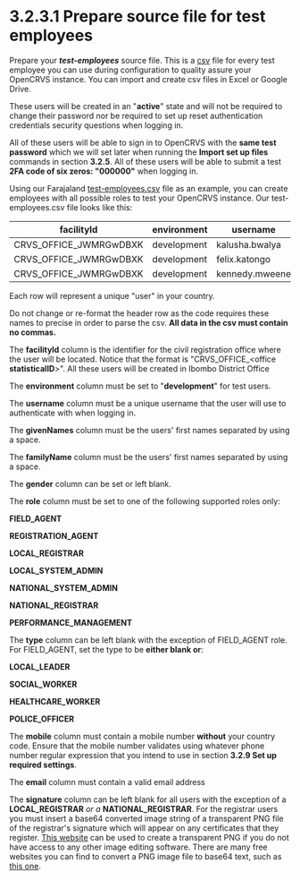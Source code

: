 # 3.2.3.1 Prepare source file for test employees

Prepare your _**test-employees**_ source file.  This is a [csv](https://en.wikipedia.org/wiki/Comma-separated\_values) file for every test employee you can use during configuration to quality assure your OpenCRVS instance.  You can import and create csv files in Excel or Google Drive. &#x20;

These users will be created in an "**active**" state and will not be required to change their password nor be required to set up reset authentication credentials security questions when logging in.

All of these users will be able to sign in to OpenCRVS with the **same test password** which we will set later when running the **Import set up files** commands in section **3.2.5**.   All of these users will be able to submit a test **2FA code of six zeros: "000000"** when logging in.

Using our Farajaland [test-employees.csv](https://github.com/opencrvs/opencrvs-farajaland/blob/master/src/features/employees/source/test-employees.csv) file as an example, you can create employees with all possible roles to test your OpenCRVS instance.  Our test-employees.csv file looks like this:



| facilityId               | environment | username       | givenNames | familyName | gender | role                | type           | mobile     | email         | signature                            |
| ------------------------ | ----------- | -------------- | ---------- | ---------- | ------ | ------------------- | -------------- | ---------- | ------------- | ------------------------------------ |
| CRVS\_OFFICE\_JWMRGwDBXK | development | kalusha.bwalya | Kalusha    | Bwalya     | male   | FIELD\_AGENT        | SOCIAL\_WORKER | 0911111111 | test@test.org |                                      |
| CRVS\_OFFICE\_JWMRGwDBXK | development | felix.katongo  | Felix      | Katongo    | male   | REGISTRATION\_AGENT |                | 0922222222 | test@test.org |                                      |
| CRVS\_OFFICE\_JWMRGwDBXK | development | kennedy.mweene | Kennedy    | Mweene     | male   | LOCAL\_REGISTRAR    |                | 0933333333 | test@test.org | data:image/png;base64,iVBORw0KGgo... |

Each row will represent a unique "user" in your country.

Do not change or re-format the header row as the code requires these names to precise in order to parse the csv.  **All data in the csv must contain no commas.**

The **facilityId** column is the identifier for the civil registration office where the user will be located.  Notice that the format is "CRVS\_OFFICE\_\<office **statisticalID**>".  All these users will be created in Ibombo District Office

The **environment** column must be set to "**development**" for test users. &#x20;

The **username** column must be a unique username that the user will use to authenticate with when logging in.

The **givenNames** column must be the users' first names separated by using a space. &#x20;

The **familyName** column must be the users' first names separated by using a space.&#x20;

The **gender** column can be set or left blank.&#x20;

The **role** column must be set to one of the following supported roles only:&#x20;

**FIELD\_AGENT**

**REGISTRATION\_AGENT**

**LOCAL\_REGISTRAR**

**LOCAL\_SYSTEM\_ADMIN**

**NATIONAL\_SYSTEM\_ADMIN**

**NATIONAL\_REGISTRAR**

**PERFORMANCE\_MANAGEMENT**

The **type** column can be left blank with the exception of FIELD\_AGENT role.  For FIELD\_AGENT, set the type to be **either blank or**:

**LOCAL\_LEADER**

**SOCIAL\_WORKER**

**HEALTHCARE\_WORKER**

**POLICE\_OFFICER**

The **mobile** column must contain a mobile number **without** your country code.  Ensure that the mobile number validates using whatever phone number regular expression that you intend to use in section **3.2.9 Set up required settings**.

The **email** column must contain a valid email address

The **signature** column can be left blank for all users with the exception of a **LOCAL\_REGISTRAR** _or a_ **NATIONAL\_REGISTRAR**.  For the registrar users you must insert a base64 converted image string of a transparent PNG file of the registrar's signature which will appear on any certificates that they register.  [This website](http://www.onlinesignaturecreator.com/) can be used to create a transparent PNG if you do not have access to any other image editing software.  There are many free websites you can find to convert a PNG image file to base64 text, such as [this one](https://www.base64-image.de/).

